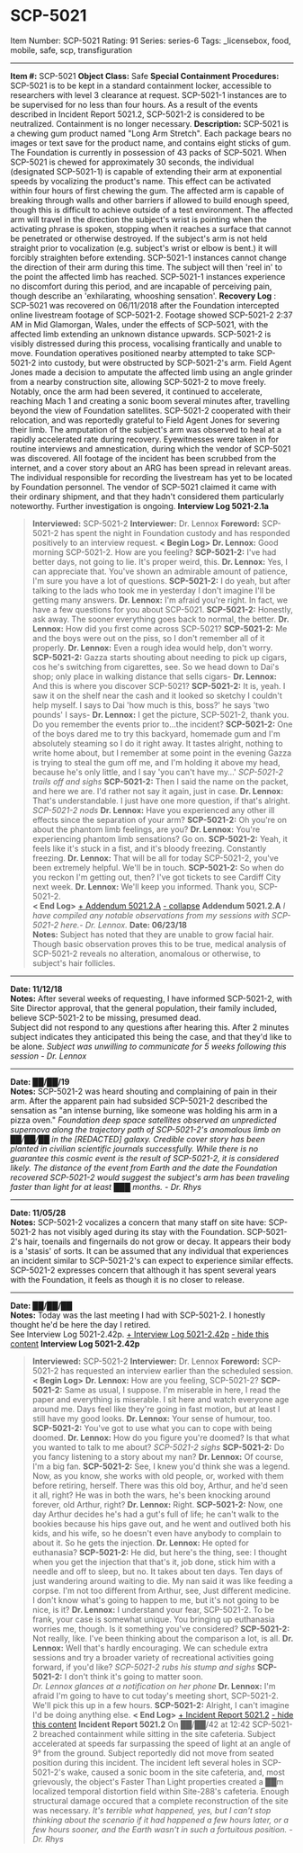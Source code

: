 # SCP-5021
Item Number: SCP-5021
Rating: 91
Series: series-6
Tags: _licensebox, food, mobile, safe, scp, transfiguration

---

**Item #:** SCP-5021
**Object Class:** Safe
**Special Containment Procedures:** SCP-5021 is to be kept in a standard containment locker, accessible to researchers with level 3 clearance at request. SCP-5021-1 instances are to be supervised for no less than four hours. As a result of the events described in Incident Report 5021.2, SCP-5021-2 is considered to be neutralized. Containment is no longer necessary.
**Description:** SCP-5021 is a chewing gum product named "Long Arm Stretch". Each package bears no images or text save for the product name, and contains eight sticks of gum. The Foundation is currently in possession of 43 packs of SCP-5021.
When SCP-5021 is chewed for approximately 30 seconds, the individual (designated SCP-5021-1) is capable of extending their arm at exponential speeds by vocalizing the product's name. This effect can be activated within four hours of first chewing the gum. The affected arm is capable of breaking through walls and other barriers if allowed to build enough speed, though this is difficult to achieve outside of a test environment.
The affected arm will travel in the direction the subject's wrist is pointing when the activating phrase is spoken, stopping when it reaches a surface that cannot be penetrated or otherwise destroyed. If the subject's arm is not held straight prior to vocalization (e.g. subject's wrist or elbow is bent.) it will forcibly straighten before extending. SCP-5021-1 instances cannot change the direction of their arm during this time. The subject will then 'reel in' to the point the affected limb has reached.
SCP-5021-1 instances experience no discomfort during this period, and are incapable of perceiving pain, though describe an 'exhilarating, whooshing sensation'.
**Recovery Log** :  
SCP-5021 was recovered on 06/11/2018 after the Foundation intercepted online livestream footage of SCP-5021-2. Footage showed SCP-5021-2 2:37 AM in Mid Glamorgan, Wales, under the effects of SCP-5021, with the affected limb extending an unknown distance upwards. SCP-5021-2 is visibly distressed during this process, vocalising frantically and unable to move.
Foundation operatives positioned nearby attempted to take SCP-5021-2 into custody, but were obstructed by SCP-5021-2's arm. Field Agent Jones made a decision to amputate the affected limb using an angle grinder from a nearby construction site, allowing SCP-5021-2 to move freely. Notably, once the arm had been severed, it continued to accelerate, reaching Mach 1 and creating a sonic boom several minutes after, travelling beyond the view of Foundation satellites.
SCP-5021-2 cooperated with their relocation, and was reportedly grateful to Field Agent Jones for severing their limb. The amputation of the subject's arm was observed to heal at a rapidly accelerated rate during recovery.
Eyewitnesses were taken in for routine interviews and amnestication, during which the vendor of SCP-5021 was discovered. All footage of the incident has been scrubbed from the internet, and a cover story about an ARG has been spread in relevant areas. The individual responsible for recording the livestream has yet to be located by Foundation personnel.
The vendor of SCP-5021 claimed it came with their ordinary shipment, and that they hadn't considered them particularly noteworthy. Further investigation is ongoing.
**Interview Log 5021-2.1a**
> **Interviewed:** SCP-5021-2
> **Interviewer:** Dr. Lennox
> **Foreword:** SCP-5021-2 has spent the night in Foundation custody and has responded positively to an interview request.
> **< Begin Log>**
> **Dr. Lennox:** Good morning SCP-5021-2. How are you feeling?
> **SCP-5021-2:** I've had better days, not going to lie. It's proper weird, this.
> **Dr. Lennox:** Yes, I can appreciate that. You've shown an admirable amount of patience, I'm sure you have a lot of questions.
> **SCP-5021-2:** I do yeah, but after talking to the lads who took me in yesterday I don't imagine I'll be getting many answers.
> **Dr. Lennox:** I'm afraid you're right. In fact, we have a few questions for you about SCP-5021.
> **SCP-5021-2:** Honestly, ask away. The sooner everything goes back to normal, the better.
> **Dr. Lennox:** How did you first come across SCP-5021?
> **SCP-5021-2:** Me and the boys were out on the piss, so I don't remember all of it properly.
> **Dr. Lennox:** Even a rough idea would help, don't worry.
> **SCP-5021-2:** Gazza starts shouting about needing to pick up cigars, cos he's switching from cigarettes, see. So we head down to Dai's shop; only place in walking distance that sells cigars-
> **Dr. Lennox:** And this is where you discover SCP-5021?
> **SCP-5021-2:** It is, yeah. I saw it on the shelf near the cash and it looked so sketchy I couldn't help myself. I says to Dai 'how much is this, boss?' he says 'two pounds' I says-
> **Dr. Lennox:** I get the picture, SCP-5021-2, thank you. Do you remember the events prior to…the incident?
> **SCP-5021-2:** One of the boys dared me to try this backyard, homemade gum and I'm absolutely steaming so I do it right away. It tastes alright, nothing to write home about, but I remember at some point in the evening Gazza is trying to steal the gum off me, and I'm holding it above my head, because he's only little, and I say 'you can't have my…'
> _SCP-5021-2 trails off and sighs_
> **SCP-5021-2:** Then I said the name on the packet, and here we are. I'd rather not say it again, just in case.
> **Dr. Lennox:** That's understandable. I just have one more question, if that's alright.
> _SCP-5021-2 nods_
> **Dr. Lennox:** Have you experienced any other ill effects since the separation of your arm?
> **SCP-5021-2:** Oh you're on about the phantom limb feelings, are you?
> **Dr. Lennox:** You're experiencing phantom limb sensations? Go on.
> **SCP-5021-2:** Yeah, it feels like it's stuck in a fist, and it's bloody freezing. Constantly freezing.
> **Dr. Lennox:** That will be all for today SCP-5021-2, you've been extremely helpful. We'll be in touch.
> **SCP-5021-2:** So when do you reckon I'm getting out, then? I've got tickets to see Cardiff City next week.
> **Dr. Lennox:** We'll keep you informed. Thank you, SCP-5021-2.  
>  **< End Log>**
[\+ Addendum 5021.2.A](javascript:;)
[\- collapse](javascript:;)
**Addendum 5021.2.A**
> _I have compiled any notable observations from my sessions with SCP-5021-2 here.- Dr. Lennox._
**Date: 06/23/18**  
**Notes:** Subject has noted that they are unable to grow facial hair. Though basic observation proves this to be true, medical analysis of SCP-5021-2 reveals no alteration, anomalous or otherwise, to subject's hair follicles.
* * *
**Date: 11/12/18**  
**Notes:** After several weeks of requesting, I have informed SCP-5021-2, with Site Director approval, that the general population, their family included, believe SCP-5021-2 to be missing, presumed dead.  
Subject did not respond to any questions after hearing this. After 2 minutes subject indicates they anticipated this being the case, and that they'd like to be alone.
_Subject was unwilling to communicate for 5 weeks following this session - Dr. Lennox_
* * *
**Date: ██/██/19**  
**Notes:** SCP-5021-2 was heard shouting and complaining of pain in their arm. After the apparent pain had subsided SCP-5021-2 described the sensation as "an intense burning, like someone was holding his arm in a pizza oven."
_Foundation deep space satellites observed an unpredicted supernova along the trajectory path of SCP-5021-2's anomalous limb on ██/██/██ in the [REDACTED] galaxy. Credible cover story has been planted in civilian scientific journals successfully._
_While there is no guarantee this cosmic event is the result of SCP-5021-2, it is considered likely. The distance of the event from Earth and the date the Foundation recovered SCP-5021-2 would suggest the subject's arm has been traveling faster than light for at least ███ months. - Dr. Rhys_
* * *
**Date: 11/05/28**  
**Notes:** SCP-5021-2 vocalizes a concern that many staff on site have: SCP-5021-2 has not visibly aged during its stay with the Foundation. SCP-5021-2's hair, toenails and fingernails do not grow or decay. It appears their body is a 'stasis' of sorts. It can be assumed that any individual that experiences an incident similar to SCP-5021-2's can expect to experience similar effects.  
SCP-5021-2 expresses concern that although it has spent several years with the Foundation, it feels as though it is no closer to release.
* * *
**Date: ██/██/██**  
**Notes:** Today was the last meeting I had with SCP-5021-2. I honestly thought he'd be here the day I retired.  
See Interview Log 5021-2.42p.
[\+ Interview Log 5021-2.42p](javascript:;)
[\- hide this content](javascript:;)
**Interview Log 5021-2.42p**
> **Interviewed:** SCP-5021-2
> **Interviewer:** Dr. Lennox
> **Foreword:** SCP-5021-2 has requested an interview earlier than the scheduled session.
> **< Begin Log>**
> **Dr. Lennox:** How are you feeling, SCP-5021-2?
> **SCP-5021-2:** Same as usual, I suppose. I'm miserable in here, I read the paper and everything is miserable. I sit here and watch everyone age around me. Days feel like they're going in fast motion, but at least I still have my good looks.
> **Dr. Lennox:** Your sense of humour, too.
> **SCP-5021-2:** You've got to use what you can to cope with being doomed.
> **Dr. Lennox:** How do you figure you're doomed? Is that what you wanted to talk to me about?
> _SCP-5021-2 sighs_
> **SCP-5021-2:** Do you fancy listening to a story about my nan?
> **Dr. Lennox:** Of course, I'm a big fan.
> **SCP-5021-2:** See, I knew you'd think she was a legend. Now, as you know, she works with old people, or, worked with them before retiring, herself. There was this old boy, Arthur, and he'd seen it all, right? He was in both the wars, he's been knocking around forever, old Arthur, right?
> **Dr. Lennox:** Right.
> **SCP-5021-2:** Now, one day Arthur decides he's had a gut's full of life; he can't walk to the bookies because his hips gave out, and he went and outlived both his kids, and his wife, so he doesn't even have anybody to complain to about it. So he gets the injection.
> **Dr. Lennox:** He opted for euthanasia?
> **SCP-5021-2:** He did, but here's the thing, see: I thought when you get the injection that that's it, job done, stick him with a needle and off to sleep, but no. It takes about ten days. Ten days of just wandering around waiting to die. My nan said it was like feeding a corpse. I'm not too different from Arthur, see, Just different medicine. I don't know what's going to happen to me, but it's not going to be nice, is it?
> **Dr. Lennox:** I understand your fear, SCP-5021-2. To be frank, your case is somewhat unique. You bringing up euthanasia worries me, though. Is it something you've considered?
> **SCP-5021-2:** Not really, like. I've been thinking about the comparison a lot, is all.
> **Dr. Lennox:** Well that's hardly encouraging. We can schedule extra sessions and try a broader variety of recreational activities going forward, if you'd like?
> _SCP-5021-2 rubs his stump and sighs_
> **SCP-5021-2:** I don't think it's going to matter soon.  
>  _Dr. Lennox glances at a notification on her phone_
> **Dr. Lennox:** I'm afraid I'm going to have to cut today's meeting short, SCP-5021-2. We'll pick this up in a few hours.
> **SCP-5021-2:** Alright, I can't imagine I'd be doing anything else.
> **< End Log>**
[\+ Incident Report 5021.2](javascript:;)
[\- hide this content](javascript:;)
**Incident Report 5021.2**
> On ██/██/42 at 12:42 SCP-5021-2 breached containment while sitting in the site cafeteria. Subject accelerated at speeds far surpassing the speed of light at an angle of 9° from the ground. Subject reportedly did not move from seated position during this incident.
> The incident left several holes in SCP-5021-2's wake, caused a sonic boom in the site cafeteria, and, most grievously, the object's Faster Than Light properties created a ██m localized temporal distortion field within Site-288's cafeteria. Enough structural damage occured that a complete reconstruction of the site was necessary.
_It's terrible what happened, yes, but I can't stop thinking about the scenario if it had happened a few hours later, or a few hours sooner, and the Earth wasn't in such a fortuitous position. -Dr. Rhys_